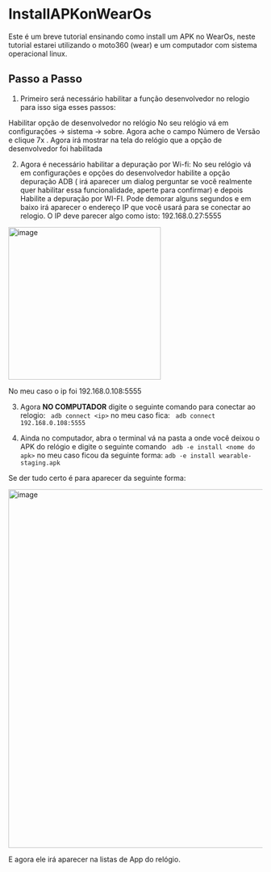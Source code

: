 # InstallAPKonWearOs

Este é um breve tutorial ensinando como install um APK no WearOs, neste tutorial estarei utilizando o moto360 (wear) e um computador com sistema operacional linux.

## Passo a Passo

1. Primeiro será necessário habilitar a função desenvolvedor no relogio para isso siga esses passos: 

Habilitar opção de desenvolvedor no relógio
No seu relógio vá em configurações -> sistema -> sobre. Agora ache o campo Número de Versão e clique 7x . Agora irá mostrar na tela do relógio que a opção de desenvolvedor foi habilitada 


2. Agora é necessário habilitar a depuração por Wi-fi:
No seu relógio vá em configurações e opções do desenvolvedor habilite a opção depuração ADB ( irá aparecer um dialog perguntar se você realmente quer habilitar essa funcionalidade, aperte para confirmar)  e depois Habilite a depuração por WI-FI. Pode demorar alguns segundos e em baixo irá aparecer o endereço IP que você usará para se conectar ao relogio. O IP deve parecer algo como isto: 192.168.0.27:5555

<img width="302" alt="image" src="https://user-images.githubusercontent.com/38574345/154283512-609beab7-3edd-467e-833c-fe1201c192e9.png">

No meu caso o ip foi 192.168.0.108:5555

3. Agora **NO COMPUTADOR** digite o seguinte comando para conectar ao relogio: ``` adb connect <ip>``` no meu caso fica: 
 ``` adb connect 192.168.0.108:5555```

4. Ainda no computador, abra o terminal vá na pasta a onde você deixou o APK do relógio e digite o seguinte comando ``` adb -e install <nome do apk>``` no meu caso ficou da seguinte forma:   ```adb -e install wearable-staging.apk```

Se der tudo certo é para aparecer da seguinte forma:

<img width="710" alt="image" src="https://user-images.githubusercontent.com/38574345/154284675-fbdc0629-52a4-4f35-9503-a055ff9be454.png">

E agora ele irá aparecer na listas de App do relógio.

